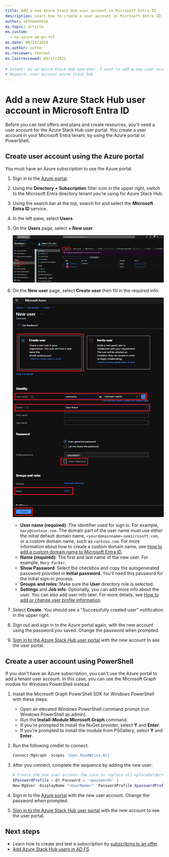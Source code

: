 ```yaml
---
title: Add a new Azure Stack Hub user account in Microsoft Entra ID
description: Learn how to create a user account in Microsoft Entra ID, so you can explore the user portal.
author: sethmanheim
ms.topic: article
ms.custom:
  - no-azure-ad-ps-ref
ms.date: 08/15/2024
ms.author: sethm
ms.reviewer: thoroet
ms.lastreviewed: 06/17/2021

# Intent: As an Azure Stack Hub operator, I want to add a new user account in Microsoft Entra ID so I can explore the user portal and test offers and plans.
# Keyword: user account azure stack hub
---
```


# Add a new Azure Stack Hub user account in Microsoft Entra ID

Before you can test offers and plans and create resources, you'll need a user account for the Azure Stack Hub user portal. You create a user account in your Microsoft Entra tenant, by using the Azure portal or PowerShell.

## Create user account using the Azure portal

You must have an Azure subscription to use the Azure portal.

1. Sign in to the [Azure portal](https://portal.azure.com).
1. Using the **Directory + Subscription** filter icon in the upper right, switch to the Microsoft Entra directory tenant you're using for Azure Stack Hub.
1. Using the search bar at the top, search for and select the **Microsoft Entra ID** service.
1. In the left pane, select **Users**.
1. On the **Users** page, select **+ New user**.

    [![Users - Lists all existing user accounts](media/azure-stack-add-new-user-aad/new-user-all-users.png)](media/azure-stack-add-new-user-aad/new-user-all-users.png#lightbox)

1. On the **New user** page, select **Create user** then fill in the required info:

    [![Users - Add a new user account](media/azure-stack-add-new-user-aad/new-user-user.png)](media/azure-stack-add-new-user-aad/new-user-user.png#lightbox)

   - **User name (required)**: The identifier used for sign in. For example, `mary@contoso.com`. The domain part of the user name must use either the initial default domain name, `<yourdomainname>`.`onmicrosoft.com`, or a custom domain name, such as `contoso.com`. For more information about how to create a custom domain name, see [How to add a custom domain name to Microsoft Entra ID](/azure/active-directory/fundamentals/add-custom-domain).
   - **Name (required)**: The first and last name of the new user. For example, `Mary Parker`.
   - **Show Password**: Select the checkbox and copy the autogenerated password provided in **Initial password**. You'll need this password for the initial sign-in process.
   - **Groups and roles**: Make sure the **User** directory role is selected.
   - **Settings** and **Job info**: Optionally, you can add more info about the user. You can also add user info later. For more details, see [How to add or change user profile information](/azure/active-directory/fundamentals/active-directory-users-profile-azure-portal).

1. Select **Create**. You should see a "Successfully created user" notification in the upper right.
1. Sign out and sign in to the Azure portal again, with the new account using the password you saved. Change the password when prompted.
1. [Sign in to the Azure Stack Hub user portal](../user/azure-stack-use-portal.md#access-the-portal) with the new account to see the user portal.

## Create a user account using PowerShell

If you don't have an Azure subscription, you can't use the Azure portal to add a tenant user account. In this case, you can use the Microsoft Graph module for Windows PowerShell instead.

1. Install the Microsoft Graph PowerShell SDK for Windows PowerShell with these steps:

   - Open an elevated Windows PowerShell command prompt (run Windows PowerShell as admin).
   - Run the **Install-Module Microsoft.Graph** command.
   - If you're prompted to install the NuGet provider, select **Y** and **Enter**.
   - If you're prompted to install the module from PSGallery, select **Y** and **Enter**.

1. Run the following cmdlet to connect.

   ```powershell
   Connect-MgGraph -Scopes 'User.ReadWrite.All'
   ```

1. After you connect, complete the sequence by adding the new user:

   ```powershell
   # Create the new user account (be sure to replace all <placeholder> values first)
   $PasswordProfile = @{ Password = '<password>' }
   New-MgUser -DisplayName "<UserName>" -PasswordProfile $passwordProfile -UserPrincipalName "<username>@<yourdomainname>" -MailNickName "<MailNickName>" -AccountEnabled 
   ```

1. Sign in to the [Azure portal](https://portal.azure.com) with the new user account. Change the password when prompted.
1. [Sign in to the Azure Stack Hub user portal](../user/azure-stack-use-portal.md#access-the-portal) with the new account to see the user portal.

## Next steps

- Learn how to create and test a subscription by [subscribing to an offer](../user/azure-stack-subscribe-services.md)
- [Add Azure Stack Hub users in AD FS](azure-stack-add-users-adfs.md)

